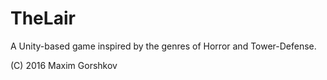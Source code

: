 # TheLair
A Unity-based game inspired by the genres of Horror and Tower-Defense.

(C) 2016 Maxim Gorshkov
